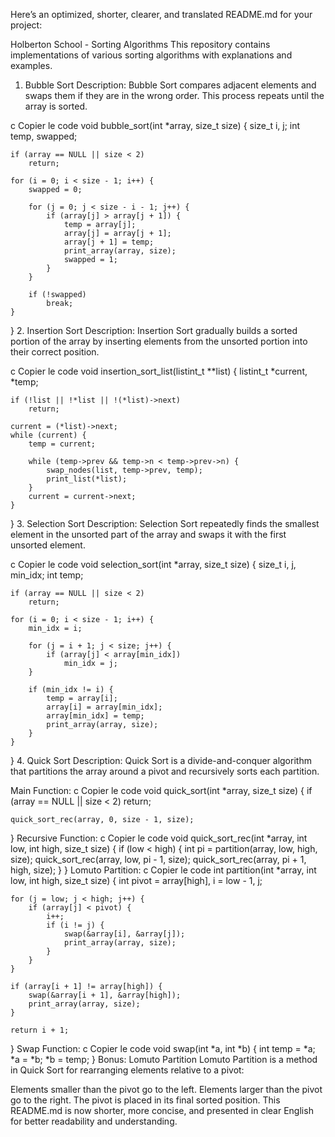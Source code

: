 
Here’s an optimized, shorter, clearer, and translated README.md for your project:

Holberton School - Sorting Algorithms
This repository contains implementations of various sorting algorithms with explanations and examples.

1. Bubble Sort
Description: Bubble Sort compares adjacent elements and swaps them if they are in the wrong order. This process repeats until the array is sorted.

c
Copier le code
void bubble_sort(int *array, size_t size) {
    size_t i, j;
    int temp, swapped;

    if (array == NULL || size < 2)
        return;

    for (i = 0; i < size - 1; i++) {
        swapped = 0;

        for (j = 0; j < size - i - 1; j++) {
            if (array[j] > array[j + 1]) {
                temp = array[j];
                array[j] = array[j + 1];
                array[j + 1] = temp;
                print_array(array, size);
                swapped = 1;
            }
        }

        if (!swapped)
            break;
    }
}
2. Insertion Sort
Description: Insertion Sort gradually builds a sorted portion of the array by inserting elements from the unsorted portion into their correct position.

c
Copier le code
void insertion_sort_list(listint_t **list) {
    listint_t *current, *temp;

    if (!list || !*list || !(*list)->next)
        return;

    current = (*list)->next;
    while (current) {
        temp = current;

        while (temp->prev && temp->n < temp->prev->n) {
            swap_nodes(list, temp->prev, temp);
            print_list(*list);
        }
        current = current->next;
    }
}
3. Selection Sort
Description: Selection Sort repeatedly finds the smallest element in the unsorted part of the array and swaps it with the first unsorted element.

c
Copier le code
void selection_sort(int *array, size_t size) {
    size_t i, j, min_idx;
    int temp;

    if (array == NULL || size < 2)
        return;

    for (i = 0; i < size - 1; i++) {
        min_idx = i;

        for (j = i + 1; j < size; j++) {
            if (array[j] < array[min_idx])
                min_idx = j;
        }

        if (min_idx != i) {
            temp = array[i];
            array[i] = array[min_idx];
            array[min_idx] = temp;
            print_array(array, size);
        }
    }
}
4. Quick Sort
Description: Quick Sort is a divide-and-conquer algorithm that partitions the array around a pivot and recursively sorts each partition.

Main Function:
c
Copier le code
void quick_sort(int *array, size_t size) {
    if (array == NULL || size < 2)
        return;

    quick_sort_rec(array, 0, size - 1, size);
}
Recursive Function:
c
Copier le code
void quick_sort_rec(int *array, int low, int high, size_t size) {
    if (low < high) {
        int pi = partition(array, low, high, size);
        quick_sort_rec(array, low, pi - 1, size);
        quick_sort_rec(array, pi + 1, high, size);
    }
}
Lomuto Partition:
c
Copier le code
int partition(int *array, int low, int high, size_t size) {
    int pivot = array[high], i = low - 1, j;

    for (j = low; j < high; j++) {
        if (array[j] < pivot) {
            i++;
            if (i != j) {
                swap(&array[i], &array[j]);
                print_array(array, size);
            }
        }
    }

    if (array[i + 1] != array[high]) {
        swap(&array[i + 1], &array[high]);
        print_array(array, size);
    }

    return i + 1;
}
Swap Function:
c
Copier le code
void swap(int *a, int *b) {
    int temp = *a;
    *a = *b;
    *b = temp;
}
Bonus: Lomuto Partition
Lomuto Partition is a method in Quick Sort for rearranging elements relative to a pivot:

Elements smaller than the pivot go to the left.
Elements larger than the pivot go to the right.
The pivot is placed in its final sorted position.
This README.md is now shorter, more concise, and presented in clear English for better readability and understanding.
